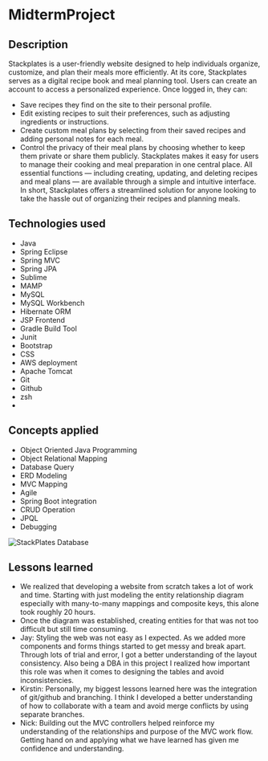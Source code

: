 # MidtermProject

## Description
Stackplates is a user-friendly website designed to help individuals organize, customize, and plan their meals more efficiently. At its core, Stackplates serves as a digital recipe book and meal planning tool.
Users can create an account to access a personalized experience. Once logged in, they can:
- Save recipes they find on the site to their personal profile.
- Edit existing recipes to suit their preferences, such as adjusting ingredients or instructions.
- Create custom meal plans by selecting from their saved recipes and adding personal notes for each meal.
- Control the privacy of their meal plans by choosing whether to keep them private or share them publicly.
Stackplates makes it easy for users to manage their cooking and meal preparation in one central place. All essential functions — including creating, updating, and deleting recipes and meal plans — are available through a simple and intuitive interface.
In short, Stackplates offers a streamlined solution for anyone looking to take the hassle out of organizing their recipes and planning meals.


## Technologies used
- Java
- Spring Eclipse
- Spring MVC
- Spring JPA
- Sublime
- MAMP
- MySQL
- MySQL Workbench
- Hibernate ORM
- JSP Frontend
- Gradle Build Tool
- Junit
- Bootstrap
- CSS
- AWS deployment
- Apache Tomcat
- Git
- Github
- zsh
- 

## Concepts applied
- Object Oriented Java Programming 
- Object Relational Mapping
- Database Query 
- ERD Modeling
- MVC Mapping
- Agile 
- Spring Boot integration
- CRUD Operation
- JPQL
- Debugging

![StackPlates Database](MidtermProject/DB/MealPlandb.sql.png "StackPlates Database")


## Lessons learned
- We realized that developing a website from scratch takes a lot of work and time. Starting with just modeling the entity relationship diagram especially with many-to-many mappings and composite keys, this alone took roughly 20 hours.
- Once the diagram was established, creating entities for that was not too difficult but still time consuming.
- Jay: Styling the web was not easy as I expected. As we added more components and forms things started to get messy and break apart. Through lots of trial and error, I got a better understanding of the layout consistency. Also being a DBA in this project I realized how important this role was  when it comes to designing the tables and avoid inconsistencies.
- Kirstin: Personally, my biggest lessons learned here was the integration of git/github and branching. I think I developed a better understanding of how to collaborate with a team and avoid merge conflicts by using separate branches.
- Nick: Building out the MVC controllers helped reinforce my understanding of the relationships and purpose of the MVC work flow. Getting hand on and applying what we have learned has given me confidence and understanding.